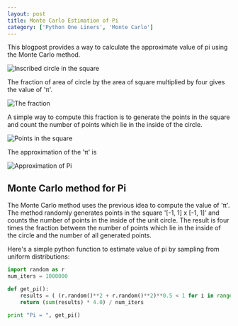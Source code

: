 ```yaml
---
layout: post
title: Monte Carlo Estimation of Pi
category: ['Python One Liners', 'Monte Carlo']
---
```


This blogpost provides a way to calculate the approximate value of pi using the Monte Carlo method.

![Inscribed circle in the square]({{"/images/inscribed_circle.jpg"}})

The fraction of area of circle by the area of square multiplied by four gives the value of 'π'.

![The fraction]({{"/images/two_areas.jpg"}})

A simple way to compute this fraction is to generate the points in the square and count the number of points which lie in the inside of the circle.

![Points in the square]({{"/images/generate_points_pi.jpg"}})

The approximation of the 'π' is

![Approximation of Pi]({{"/images/approximation_pi.jpg"}})

## Monte Carlo method for Pi
The Monte Carlo method uses the previous idea to compute the value of 'π'. The method randomly generates points in the square '[-1, 1] x [-1, 1]' and counts the number of points in the inside of the unit circle. The result is four times the fraction between the number of points which lie in the inside of the circle and the number of all generated points.

Here's a simple python function to estimate value of pi by sampling from uniform distributions:

```python
import random as r
num_iters = 1000000

def get_pi():
    results = ( (r.random()**2 + r.random()**2)**0.5 < 1 for i in range(num_iters) )
    return (sum(results) * 4.0) / num_iters

print "Pi = ", get_pi()
```
